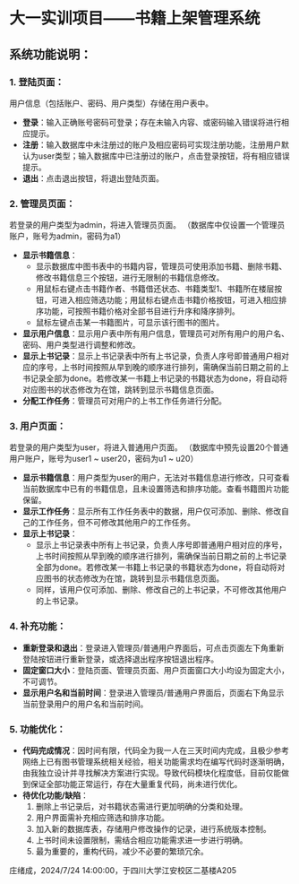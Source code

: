 # 大一实训项目——书籍上架管理系统

## 系统功能说明：

### 1. 登陆页面：
用户信息（包括账户、密码、用户类型）存储在用户表中。
- **登录**：输入正确账号密码可登录；存在未输入内容、或密码输入错误将进行相应提示。
- **注册**：输入数据库中未注册过的账户及相应密码可实现注册功能，注册用户默认为user类型；输入数据库中已注册过的账户，点击登录按钮，将有相应错误提示。
- **退出**：点击退出按钮，将退出登陆页面。

### 2. 管理员页面：
若登录的用户类型为admin，将进入管理员页面。
（数据库中仅设置一个管理员账户，账号为admin，密码为a1）
- **显示书籍信息**：
  - 显示数据库中图书表中的书籍内容，管理员可使用添加书籍、删除书籍、修改书籍信息三个按钮，进行无限制的书籍信息修改。
  - 用鼠标右键点击书籍作者、书籍借还状态、书籍类型1、书籍所在楼层按钮，可进入相应筛选功能；用鼠标右键点击书籍价格按钮，可进入相应排序功能，可按照书籍价格对全部书目进行升序和降序排列。
  - 鼠标左键点击某一书籍图片，可显示该行图书的图片。
- **显示用户信息**：显示用户表中所有用户信息，管理员可对所有用户的用户名、密码、用户类型进行调整和修改。
- **显示上书记录**：显示上书记录表中所有上书记录，负责人序号即普通用户相对应的序号，上书时间按照从早到晚的顺序进行排列，需确保当前日期之前的上书记录全部为done。若修改某一书籍上书记录的书籍状态为done，将自动将对应图书的状态修改为在馆，跳转到显示书籍信息页面。
- **分配工作任务**：管理员可对用户的上书工作任务进行分配。

### 3. 用户页面：
若登录的用户类型为user，将进入普通用户页面。
（数据库中预先设置20个普通用户账户，账号为user1 ~ user20，密码为u1 ~ u20）
- **显示书籍信息**：用户类型为user的用户，无法对书籍信息进行修改，只可查看当前数据库中已有的书籍信息，且未设置筛选和排序功能。查看书籍图片功能保留。
- **显示工作任务**：显示所有工作任务表中的数据，用户仅可添加、删除、修改自己的工作任务，但不可修改其他用户的工作任务。
- **显示上书记录**：
  - 显示上书记录表中所有上书记录，负责人序号即普通用户相对应的序号，上书时间按照从早到晚的顺序进行排列，需确保当前日期之前的上书记录全部为done。若修改某一书籍上书记录的书籍状态为done，将自动将对应图书的状态修改为在馆，跳转到显示书籍信息页面。
  - 同样，该用户仅可添加、删除、修改自己的上书记录，不可修改其他用户的上书记录。

### 4. 补充功能：
- **重新登录和退出**：登录进入管理员/普通用户界面后，可点击页面左下角重新登陆按钮进行重新登录，或选择退出程序按钮退出程序。
- **固定窗口大小**：登陆页面、管理员页面、用户页面窗口大小均设为固定大小，不可调节。
- **显示用户名和当前时间**：登录进入管理员/普通用户界面后，页面右下角显示当前登录用户的用户名和当前时间。

### 5. 功能优化：
- **代码完成情况**：因时间有限，代码全为我一人在三天时间内完成，且极少参考网络上已有图书管理系统相关经验，相关功能需求均在编写代码时逐渐明确，由我独立设计并寻找解决方案进行实现。导致代码模块化程度低，目前仅能做到保证全部功能正常运行，存在大量重复代码，尚未进行优化。
- **待优化功能/缺陷**：
  1. 删除上书记录后，对书籍状态需进行更加明确的分类和处理。
  2. 用户界面需补充相应筛选和排序功能。
  3. 加入新的数据库表，存储用户修改操作的记录，进行系统版本控制。
  4. 上书时间未设置限制，需结合相应功能需求进一步进行明确。
  5. 最为重要的，重构代码，减少不必要的繁琐冗余。

庄绪成，2024/7/24 14:00:00，于四川大学江安校区二基楼A205
